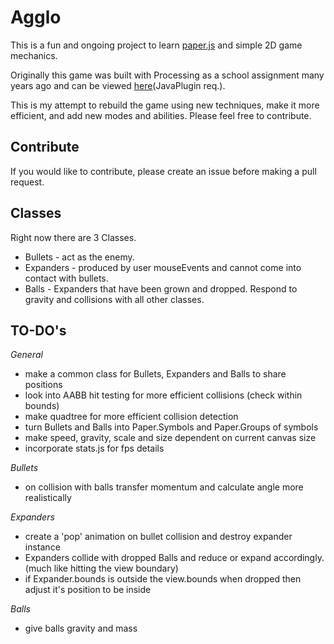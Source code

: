 Agglo
=====

This is a fun and ongoing project to learn [paper.js](http://paperjs.org/ "paper.js") and simple 2D game mechanics.

Originally this game was built with Processing as a school assignment many years ago and can be viewed [here](http://www.openprocessing.org/sketch/32751 "Open Processing")(JavaPlugin req.).

This is my attempt to rebuild the game using new techniques, make it more efficient, and add new modes and abilities. Please feel free to contribute.

Contribute
----------
If you would like to contribute, please create an issue before making a pull request.

Classes
-------
Right now there are 3 Classes.
- Bullets - act as the enemy.
- Expanders - produced by user mouseEvents and cannot come into contact with bullets.
- Balls - Expanders that have been grown and dropped. Respond to gravity and collisions with all other classes.

TO-DO's
-------
_General_
- make a common class for Bullets, Expanders and Balls to share positions
- look into AABB hit testing for more efficient collisions (check within bounds)
- make quadtree for more efficient collision detection
- turn Bullets and Balls into Paper.Symbols and Paper.Groups of symbols
- make speed, gravity, scale and size dependent on current canvas size
- incorporate stats.js for fps details

_Bullets_
- on collision with balls transfer momentum and calculate angle more realistically

_Expanders_
- create a 'pop' animation on bullet collision and destroy expander instance
- Expanders collide with dropped Balls and reduce or expand accordingly. (much like hitting the view boundary)
- if Expander.bounds is outside the view.bounds when dropped then adjust it's position to be inside

_Balls_
- give balls gravity and mass
